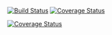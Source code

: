 [![Build Status](https://travis-ci.org/baraneetharan/employee.svg?branch=master)](https://travis-ci.org/baraneetharan/employee)
[![Coverage Status](https://coveralls.io/repos/github/baraneetharan/employee/badge.svg?branch=master)](https://coveralls.io/github/baraneetharan/employee?branch=master)

[![Coverage Status](https://coveralls.io/repos/github/baraneetharan/employee/badge.svg?branch=master)](https://coveralls.io/github/baraneetharan/employee?branch=master)
